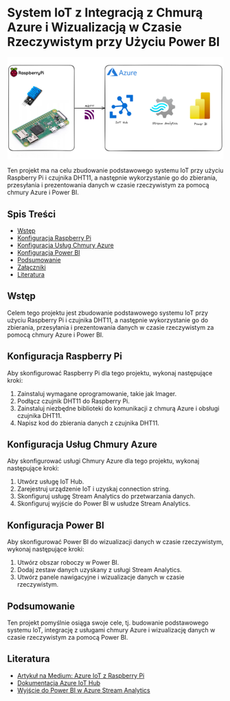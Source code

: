 # System IoT z Integracją z Chmurą Azure i Wizualizacją w Czasie Rzeczywistym przy Użyciu Power BI

![Project Image](images/schema.png)

Ten projekt ma na celu zbudowanie podstawowego systemu IoT przy użyciu Raspberry Pi i czujnika DHT11, a następnie wykorzystanie go do zbierania, przesyłania i prezentowania danych w czasie rzeczywistym za pomocą chmury Azure i Power BI.

## Spis Treści

- [Wstęp](#wstęp)
- [Konfiguracja Raspberry Pi](#konfiguracja-raspberry-pi)
- [Konfiguracja Usług Chmury Azure](#konfiguracja-usług-chmury-azure)
- [Konfiguracja Power BI](#konfiguracja-power-bi)
- [Podsumowanie](#podsumowanie)
- [Załączniki](#załączniki)
- [Literatura](#literatura)

## Wstęp

Celem tego projektu jest zbudowanie podstawowego systemu IoT przy użyciu Raspberry Pi i czujnika DHT11, a następnie wykorzystanie go do zbierania, przesyłania i prezentowania danych w czasie rzeczywistym za pomocą chmury Azure i Power BI.

## Konfiguracja Raspberry Pi

Aby skonfigurować Raspberry Pi dla tego projektu, wykonaj następujące kroki:

1. Zainstaluj wymagane oprogramowanie, takie jak Imager.
2. Podłącz czujnik DHT11 do Raspberry Pi.
3. Zainstaluj niezbędne biblioteki do komunikacji z chmurą Azure i obsługi czujnika DHT11.
4. Napisz kod do zbierania danych z czujnika DHT11.

## Konfiguracja Usług Chmury Azure

Aby skonfigurować usługi Chmury Azure dla tego projektu, wykonaj następujące kroki:

1. Utwórz usługę IoT Hub.
2. Zarejestruj urządzenie IoT i uzyskaj connection string.
3. Skonfiguruj usługę Stream Analytics do przetwarzania danych.
4. Skonfiguruj wyjście do Power BI w usłudze Stream Analytics.

## Konfiguracja Power BI

Aby skonfigurować Power BI do wizualizacji danych w czasie rzeczywistym, wykonaj następujące kroki:

1. Utwórz obszar roboczy w Power BI.
2. Dodaj zestaw danych uzyskany z usługi Stream Analytics.
3. Utwórz panele nawigacyjne i wizualizacje danych w czasie rzeczywistym.

## Podsumowanie

Ten projekt pomyślnie osiąga swoje cele, tj. budowanie podstawowego systemu IoT, integrację z usługami chmury Azure i wizualizację danych w czasie rzeczywistym za pomocą Power BI.


## Literatura

- [Artykuł na Medium: Azure IoT z Raspberry Pi](https://medium.com/linkit-intecs/azure-iot-with-raspberry-pi-send-temperature-and-humidity-sensor-data-to-azure-iot-hub-using-python-d84035f3911d)
- [Dokumentacja Azure IoT Hub](https://learn.microsoft.com/en-us/azure/iot-hub/)
- [Wyjście do Power BI w Azure Stream Analytics](https://learn.microsoft.com/en-us/azure/stream-analytics/power-bi-output)
